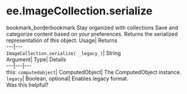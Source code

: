  
#  ee.ImageCollection.serialize 
bookmark_borderbookmark Stay organized with collections  Save and categorize content based on your preferences.
Returns the serialized representation of this object. 
Usage| Returns  
---|---  
`ImageCollection.serialize( _legacy_)`| String  
Argument| Type| Details  
---|---|---  
this: `computedobject`| ComputedObject| The ComputedObject instance.  
`legacy`| Boolean, optional| Enables legacy format.  
Was this helpful?
